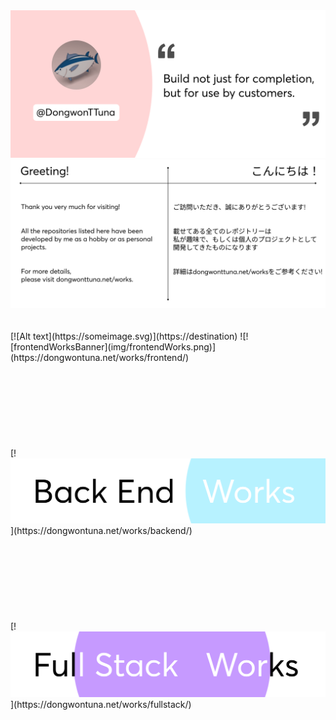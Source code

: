 <img src="/img/topBanner.png" alt="TopBanner"/>
<img src="/img/greeting.png" alt="GreetingBanner"/>
<br/>
<br/>
<br/>
[![Alt text](https://someimage.svg)](https://destination)
![![frontendWorksBanner](img/frontendWorks.png)](https://dongwontuna.net/works/frontend/)
<br/>
<br/>
<br/>
<br/>
<br/>
<br/>
<br/>
<br/>
<br/>
[!<img src="/img/backendWorks.png" alt="backWorksBanner"/>](https://dongwontuna.net/works/backend/)
<br/>
<br/>
<br/>
<br/>
<br/>
<br/>
<br/>
<br/>
<br/>
[!<img src="/img/fullstackWorks.png" alt="fullStackWorksBanner"/>](https://dongwontuna.net/works/fullstack/)
<br/>
<br/>
<br/>
<br/>
<br/>
<br/>
<br/>
<br/>
<br/>